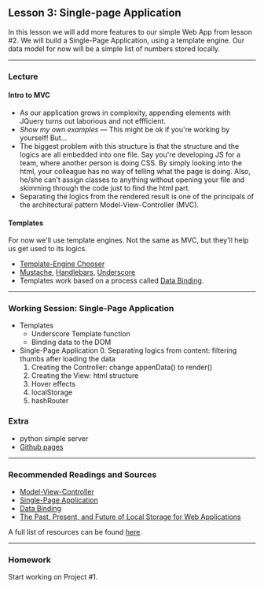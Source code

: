 ## Lesson 3: Single-page Application

In this lesson we will add more features to our simple Web App from lesson #2. We will build a Single-Page Application, using a template engine. Our data model for now will be a simple list of numbers stored locally.

---

### Lecture

#### Intro to MVC

* As our application grows in complexity, appending elements with JQuery turns out laborious and not effficient.
* *Show my own examples* — This might be ok if you're working by yourself! But...
* The biggest problem with this structure is that the structure and the logics are all embedded into one file. Say you're developing JS for a team, where another person is doing CSS. By simply looking into the html, your colleague has no way of telling what the page is doing. Also, he/she can't assign classes to anything without opening your file and skimming through the code just to find the html part.
* Separating the logics from the rendered result is one of the principals of the architectural pattern Model-View-Controller (MVC).

#### Templates

For now we'll use template engines. Not the same as MVC, but they'll help us get used to its logics.

* [Template-Engine Chooser](http://garann.github.io/template-chooser/)
* [Mustache](https://mustache.github.io/), [Handlebars](http://handlebarsjs.com/), [Underscore](http://underscorejs.org/#template)
* Templates work based on a process called [Data Binding](https://en.wikipedia.org/wiki/Data_binding). 

---

### Working Session: Single-Page Application

* Templates
	* Underscore Template function
	* Binding data to the DOM
* Single-Page Application
	0. Separating logics from content: filtering thumbs after loading the data
	1. Creating the Controller: change appenData() to render()
	2. Creating the View: html structure
	3. Hover effects
	4. localStorage
	5. hashRouter
	
### Extra

* python simple server
* [Github pages](https://pages.github.com/)

---

### Recommended Readings and Sources

* [Model-View-Controller](https://en.wikipedia.org/wiki/Model%E2%80%93view%E2%80%93controller)
* [Single-Page Application](https://en.wikipedia.org/wiki/Single-page_application)
* [Data Binding](https://en.wikipedia.org/wiki/Data_binding)
* [The Past, Present, and Future of Local Storage for Web Applications](http://diveintohtml5.info/storage.html)

A full list of resources can be found [here](https://docs.google.com/spreadsheets/d/1Of_llTTAOZ_o8CGmiXSZnMmZBthQvxQiC34YWId9IJs/edit?usp=sharing).

---

### Homework

Start working on Project #1.